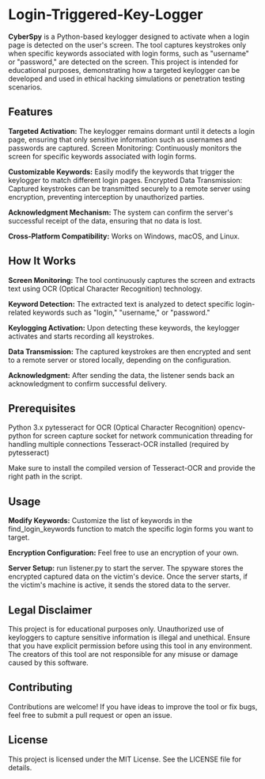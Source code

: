 # Login-Triggered-Key-Logger
**CyberSpy** is a Python-based keylogger designed to activate when a login page is detected on the user's screen. The tool captures keystrokes only when specific keywords associated with login forms, such as "username" or "password," are detected on the screen. This project is intended for educational purposes, demonstrating how a targeted keylogger can be developed and used in ethical hacking simulations or penetration testing scenarios.

## Features
**Targeted Activation:** The keylogger remains dormant until it detects a login page, ensuring that only sensitive information such as usernames and passwords are captured.
Screen Monitoring: Continuously monitors the screen for specific keywords associated with login forms.

**Customizable Keywords:** Easily modify the keywords that trigger the keylogger to match different login pages.
Encrypted Data Transmission: Captured keystrokes can be transmitted securely to a remote server using encryption, preventing interception by unauthorized parties.

**Acknowledgment Mechanism:** The system can confirm the server's successful receipt of the data, ensuring that no data is lost.

**Cross-Platform Compatibility:** Works on Windows, macOS, and Linux.

## How It Works
**Screen Monitoring:** The tool continuously captures the screen and extracts text using OCR (Optical Character Recognition) technology.

**Keyword Detection:** The extracted text is analyzed to detect specific login-related keywords such as "login," "username," or "password."

**Keylogging Activation:** Upon detecting these keywords, the keylogger activates and starts recording all keystrokes.

**Data Transmission:** The captured keystrokes are then encrypted and sent to a remote server or stored locally, depending on the configuration.

**Acknowledgment:** After sending the data, the listener sends back an acknowledgment to confirm successful delivery.

## Prerequisites
Python 3.x
pytesseract for OCR (Optical Character Recognition)
opencv-python for screen capture
socket for network communication
threading for handling multiple connections
Tesseract-OCR installed (required by pytesseract)

Make sure to install the compiled version of Tesseract-OCR and provide the right path in the script. 

## Usage
**Modify Keywords:** Customize the list of keywords in the find_login_keywords function to match the specific login forms you want to target.

**Encryption Configuration:** Feel free to use an encryption of your own.

**Server Setup:** run listener.py to start the server. The spyware stores the encrypted captured data on the victim's device. Once the server starts, if the victim's machine is active, it sends the stored data to the server.

## Legal Disclaimer
This project is for educational purposes only. Unauthorized use of keyloggers to capture sensitive information is illegal and unethical. Ensure that you have explicit permission before using this tool in any environment. The creators of this tool are not responsible for any misuse or damage caused by this software.

## Contributing
Contributions are welcome! If you have ideas to improve the tool or fix bugs, feel free to submit a pull request or open an issue.

## License
This project is licensed under the MIT License. See the LICENSE file for details.
